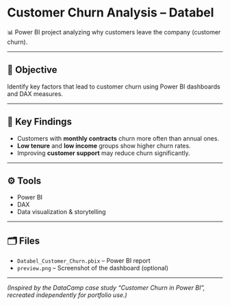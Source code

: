 # Customer Churn Analysis – Databel

📊 Power BI project analyzing why customers leave the company (customer churn).

---

## 🎯 Objective
Identify key factors that lead to customer churn using Power BI dashboards and DAX measures.

---

## 🧠 Key Findings
- Customers with **monthly contracts** churn more often than annual ones.
- **Low tenure** and **low income** groups show higher churn rates.
- Improving **customer support** may reduce churn significantly.

---

## ⚙️ Tools
- Power BI  
- DAX  
- Data visualization & storytelling

---

## 🗂️ Files
- `Databel_Customer_Churn.pbix` – Power BI report  
- `preview.png` – Screenshot of the dashboard (optional)

---

*(Inspired by the DataCamp case study “Customer Churn in Power BI”, recreated independently for portfolio use.)*
